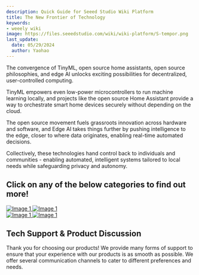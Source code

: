 ```yaml
---
description: Quick Guide for Seeed Studio Wiki Platform
title: The New Frontier of Technology 
keywords:
- weeely wiki
image: https://files.seeedstudio.com/wiki/wiki-platform/S-tempor.png
last_update:
  date: 05/29/2024
  author: Yaohao
---
```






The convergence of TinyML, open source home assistants, open source philosophies, and edge AI unlocks exciting possibilities for decentralized, user-controlled computing. 

TinyML empowers even low-power microcontrollers to run machine learning locally, and projects like the open source Home Assistant provide a way to orchestrate smart home devices securely without depending on the cloud.  

The open source movement fuels grassroots innovation across hardware and software, and Edge AI takes things further by pushing intelligence to the edge, closer to where data originates, enabling real-time automated decisions.   

Collectively, these technologies hand control back to individuals and communities - enabling automated, intelligent systems tailored to local needs while safeguarding privacy and autonomy.



## Click on any of the below categories to find out more! 

  <div style={{display: 'flex'}}>

  <a href="/tinyml_topic" rel="noopener noreferrer">
    <img src="https://files.seeedstudio.com/wiki/tinyml-topic/main.jpg" style={{width: '98%', marginRight: '2%', marginBottom: '1rem', pointerEvents: 'none' }} alt="Image 1" />
  </a>

  <a href="/home_assistant_topic" rel="noopener noreferrer">
    <img src="https://files.seeedstudio.com/wiki/HomeAsssitant_collection/HAbanner1.jpg" style={{width: '98%', marginRight: '2%', marginBottom: '1rem', pointerEvents: 'none' }} alt="Image 1" />
  </a>
</div>


<div style={{display: 'flex'}}>

  <a href="/open_source_topic" rel="noopener noreferrer">
    <img src="https://files.seeedstudio.com/wiki/open_source_topic/open_source_topic.png" style={{width: '98%', marginRight: '2%', marginBottom: '1rem', pointerEvents: 'none' }} alt="Image 1" />
  </a>

  <a href="/edge_ai_topic" rel="noopener noreferrer">
    <img src="https://files.seeedstudio.com/wiki/Edge_AI_Topic/Edge_AI_Topic.png" style={{width: '98%', marginRight: '2%', marginBottom: '1rem', pointerEvents: 'none' }} alt="Image 1" />
  </a>
</div>




## Tech Support & Product Discussion

Thank you for choosing our products! We provide many forms of support to ensure that your experience with our products is as smooth as possible. We offer several communication channels to cater to different preferences and needs.

<div class="button_tech_support_container">
<a href="https://forum.seeedstudio.com/" class="button_forum"></a> 
<a href="https://www.seeedstudio.com/contacts" class="button_email"></a>
</div>

<div class="button_tech_support_container">
<a href="https://discord.gg/eWkprNDMU7" class="button_discord"></a> 
<a href="https://github.com/Seeed-Studio/wiki-documents/discussions/69" class="button_discussion"></a>
</div>

